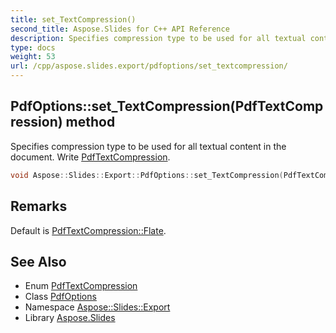 ```yaml
---
title: set_TextCompression()
second_title: Aspose.Slides for C++ API Reference
description: Specifies compression type to be used for all textual content in the document. Write PdfTextCompression.
type: docs
weight: 53
url: /cpp/aspose.slides.export/pdfoptions/set_textcompression/
---
```

## PdfOptions::set_TextCompression(PdfTextCompression) method


Specifies compression type to be used for all textual content in the document. Write [PdfTextCompression](../../pdftextcompression/).

```cpp
void Aspose::Slides::Export::PdfOptions::set_TextCompression(PdfTextCompression value) override
```

## Remarks


Default is [PdfTextCompression::Flate](../../pdftextcompression/). 
## See Also

* Enum [PdfTextCompression](../pdftextcompression/)
* Class [PdfOptions](./)
* Namespace [Aspose::Slides::Export](../)
* Library [Aspose.Slides](../../)